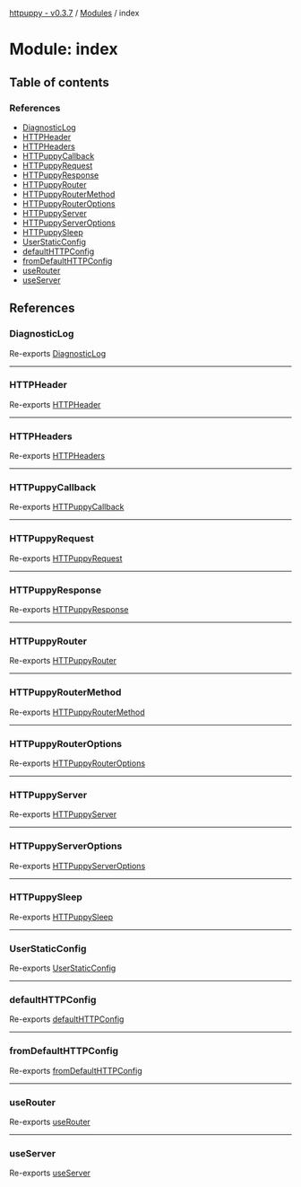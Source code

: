 [httpuppy - v0.3.7](../README.md) / [Modules](../modules.md) / index

# Module: index

## Table of contents

### References

- [DiagnosticLog](index.md#diagnosticlog)
- [HTTPHeader](index.md#httpheader)
- [HTTPHeaders](index.md#httpheaders)
- [HTTPuppyCallback](index.md#httpuppycallback)
- [HTTPuppyRequest](index.md#httpuppyrequest)
- [HTTPuppyResponse](index.md#httpuppyresponse)
- [HTTPuppyRouter](index.md#httpuppyrouter)
- [HTTPuppyRouterMethod](index.md#httpuppyroutermethod)
- [HTTPuppyRouterOptions](index.md#httpuppyrouteroptions)
- [HTTPuppyServer](index.md#httpuppyserver)
- [HTTPuppyServerOptions](index.md#httpuppyserveroptions)
- [HTTPuppySleep](index.md#httpuppysleep)
- [UserStaticConfig](index.md#userstaticconfig)
- [defaultHTTPConfig](index.md#defaulthttpconfig)
- [fromDefaultHTTPConfig](index.md#fromdefaulthttpconfig)
- [useRouter](index.md#userouter)
- [useServer](index.md#useserver)

## References

### DiagnosticLog

Re-exports [DiagnosticLog](server.md#diagnosticlog)

___

### HTTPHeader

Re-exports [HTTPHeader](router.md#httpheader)

___

### HTTPHeaders

Re-exports [HTTPHeaders](router.md#httpheaders)

___

### HTTPuppyCallback

Re-exports [HTTPuppyCallback](router.md#httpuppycallback)

___

### HTTPuppyRequest

Re-exports [HTTPuppyRequest](../interfaces/server.HTTPuppyRequest.md)

___

### HTTPuppyResponse

Re-exports [HTTPuppyResponse](../interfaces/server.HTTPuppyResponse.md)

___

### HTTPuppyRouter

Re-exports [HTTPuppyRouter](../interfaces/router.HTTPuppyRouter.md)

___

### HTTPuppyRouterMethod

Re-exports [HTTPuppyRouterMethod](router.md#httpuppyroutermethod)

___

### HTTPuppyRouterOptions

Re-exports [HTTPuppyRouterOptions](router.md#httpuppyrouteroptions)

___

### HTTPuppyServer

Re-exports [HTTPuppyServer](../interfaces/server.HTTPuppyServer.md)

___

### HTTPuppyServerOptions

Re-exports [HTTPuppyServerOptions](../interfaces/server.HTTPuppyServerOptions.md)

___

### HTTPuppySleep

Re-exports [HTTPuppySleep](server.md#httpuppysleep)

___

### UserStaticConfig

Re-exports [UserStaticConfig](server.md#userstaticconfig)

___

### defaultHTTPConfig

Re-exports [defaultHTTPConfig](server.md#defaulthttpconfig)

___

### fromDefaultHTTPConfig

Re-exports [fromDefaultHTTPConfig](server.md#fromdefaulthttpconfig)

___

### useRouter

Re-exports [useRouter](router.md#userouter)

___

### useServer

Re-exports [useServer](server.md#useserver)
